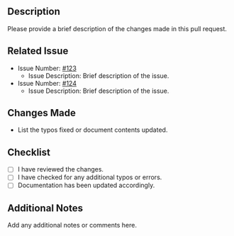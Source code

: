 ## Description

Please provide a brief description of the changes made in this pull request.

## Related Issue

- Issue Number: [#123](https://github.com/your-repo/issues/123)
    - Issue Description: Brief description of the issue.
- Issue Number: [#124](https://github.com/your-repo/issues/124)
    - Issue Description: Brief description of the issue.


## Changes Made

- List the typos fixed or document contents updated.

## Checklist

- [ ] I have reviewed the changes.
- [ ] I have checked for any additional typos or errors.
- [ ] Documentation has been updated accordingly.

## Additional Notes

Add any additional notes or comments here.
